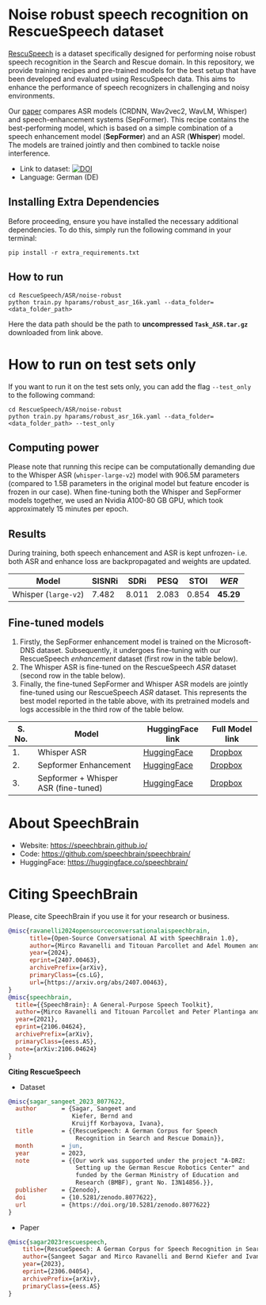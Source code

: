 # Noise robust speech recognition on RescueSpeech dataset
[RescuSpeech](https://doi.org/10.5281/zenodo.8077622) is a dataset specifically designed for performing noise robust speech recognition in the Search and Rescue domain. In this repository, we provide training recipes and pre-trained models for the best setup that have been developed and evaluated using RescuSpeech data. This aims to enhance the performance of speech recognizers in challenging and noisy environments.

Our [paper](https://arxiv.org/abs/2306.04054) compares ASR models (CRDNN, Wav2vec2, WavLM, Whisper) and speech-enhancement systems (SepFormer). This recipe contains the best-performing model, which is based on a simple combination of a speech enhancement model (**SepFormer**) and an ASR (**Whisper**) model. The models are trained jointly and then combined to tackle noise interference.

- Link to dataset: [![DOI](https://zenodo.org/badge/DOI/10.5281/zenodo.8077622.svg)](https://doi.org/10.5281/zenodo.8077622)
- Language: German (DE)


## Installing Extra Dependencies

Before proceeding, ensure you have installed the necessary additional dependencies. To do this, simply run the following command in your terminal:

```
pip install -r extra_requirements.txt
```

## How to run
```
cd RescueSpeech/ASR/noise-robust
python train.py hparams/robust_asr_16k.yaml --data_folder=<data_folder_path>
```
Here the data path should be the path to **uncompressed `Task_ASR.tar.gz`** downloaded from link above.

# How to run on test sets only
If you want to run it on the test sets only, you can add the flag `--test_only` to the following command:

```shell
cd RescueSpeech/ASR/noise-robust
python train.py hparams/robust_asr_16k.yaml --data_folder=<data_folder_path> --test_only
```
## Computing power
Please note that running this recipe can be computationally demanding due to the Whisper ASR (`whisper-large-v2`) model with 906.5M parameters (compared to 1.5B parameters in the original model but feature encoder is frozen in our case). When fine-tuning both the Whisper and SepFormer models together, we used an Nvidia A100-80 GB GPU, which took approximately 15 minutes per epoch.

## Results
During training, both speech enhancement and ASR is kept unfrozen- i.e. both ASR and enhance loss are backpropagated and weights are updated.

| Model | SISNRi | SDRi | PESQ   | STOI  | *WER*   |
|------ |--------|-------|-------|-------|----   |
| Whisper (`large-v2`)| 7.482 | 8.011 | 2.083 | 0.854 | **45.29** |


## Fine-tuned models
1. Firstly, the SepFormer enhancement model is trained on the Microsoft-DNS dataset. Subsequently, it undergoes fine-tuning with our RescueSpeech *enhancement* dataset (first row in the table below).
2. The Whisper ASR is fine-tuned on the RescueSpeech *ASR* dataset (second row in the table below).
3. Finally, the fine-tuned SepFormer and Whisper ASR models are jointly fine-tuned using our RescueSpeech *ASR* dataset. This represents the best model reported in the table above, with its pretrained models and logs accessible in the third row of the table below.

|S. No. |  Model        | HuggingFace link                               | Full Model link                                |
|---|----------------|------------------------------------------------|------------------------------------------------|
| 1. | Whisper ASR    | [HuggingFace](https://huggingface.co/speechbrain/whisper_rescuespeech)             | [Dropbox](https://www.dropbox.com/sh/dgmgi0b3bfxlfo4/AAAo3EYPXUEMZRTdRDzhw4lea?dl=)             |
| 2. | Sepformer Enhancement   | [HuggingFace](https://huggingface.co/speechbrain/sepformer_rescuespeech)            | [Dropbox](https://www.dropbox.com/sh/edrna82oarivkzl/AACsiGQXnbAYa_bfTJzjY23qa?dl=0)            |
| 3. | Sepformer +  Whisper ASR  (fine-tuned)  |  [HuggingFace](https://huggingface.co/sangeet2020/noisy-whisper-resucespeech)            | [Dropbox](https://www.dropbox.com/sh/kqs2ld14fm20cxl/AACiobSLdNtXhm-4Y3IIbTeia?dl=0)            |


# **About SpeechBrain**
- Website: https://speechbrain.github.io/
- Code: https://github.com/speechbrain/speechbrain/
- HuggingFace: https://huggingface.co/speechbrain/


# **Citing SpeechBrain**
Please, cite SpeechBrain if you use it for your research or business.

```bibtex
@misc{ravanelli2024opensourceconversationalaispeechbrain,
      title={Open-Source Conversational AI with SpeechBrain 1.0}, 
      author={Mirco Ravanelli and Titouan Parcollet and Adel Moumen and Sylvain de Langen and Cem Subakan and Peter Plantinga and Yingzhi Wang and Pooneh Mousavi and Luca Della Libera and Artem Ploujnikov and Francesco Paissan and Davide Borra and Salah Zaiem and Zeyu Zhao and Shucong Zhang and Georgios Karakasidis and Sung-Lin Yeh and Pierre Champion and Aku Rouhe and Rudolf Braun and Florian Mai and Juan Zuluaga-Gomez and Seyed Mahed Mousavi and Andreas Nautsch and Xuechen Liu and Sangeet Sagar and Jarod Duret and Salima Mdhaffar and Gaelle Laperriere and Mickael Rouvier and Renato De Mori and Yannick Esteve},
      year={2024},
      eprint={2407.00463},
      archivePrefix={arXiv},
      primaryClass={cs.LG},
      url={https://arxiv.org/abs/2407.00463}, 
}
@misc{speechbrain,
  title={{SpeechBrain}: A General-Purpose Speech Toolkit},
  author={Mirco Ravanelli and Titouan Parcollet and Peter Plantinga and Aku Rouhe and Samuele Cornell and Loren Lugosch and Cem Subakan and Nauman Dawalatabad and Abdelwahab Heba and Jianyuan Zhong and Ju-Chieh Chou and Sung-Lin Yeh and Szu-Wei Fu and Chien-Feng Liao and Elena Rastorgueva and François Grondin and William Aris and Hwidong Na and Yan Gao and Renato De Mori and Yoshua Bengio},
  year={2021},
  eprint={2106.04624},
  archivePrefix={arXiv},
  primaryClass={eess.AS},
  note={arXiv:2106.04624}
}
```


**Citing RescueSpeech**
- Dataset
```bibtex
@misc{sagar_sangeet_2023_8077622,
  author       = {Sagar, Sangeet and
                  Kiefer, Bernd and
                  Kruijff Korbayova, Ivana},
  title        = {{RescueSpeech: A German Corpus for Speech
                   Recognition in Search and Rescue Domain}},
  month        = jun,
  year         = 2023,
  note         = {{Our work was supported under the project "A-DRZ:
                   Setting up the German Rescue Robotics Center" and
                   funded by the German Ministry of Education and
                   Research (BMBF), grant No. I3N14856.}},
  publisher    = {Zenodo},
  doi          = {10.5281/zenodo.8077622},
  url          = {https://doi.org/10.5281/zenodo.8077622}
}
```
- Paper
```bibtex
@misc{sagar2023rescuespeech,
    title={RescueSpeech: A German Corpus for Speech Recognition in Search and Rescue Domain},
    author={Sangeet Sagar and Mirco Ravanelli and Bernd Kiefer and Ivana Kruijff Korbayova and Josef van Genabith},
    year={2023},
    eprint={2306.04054},
    archivePrefix={arXiv},
    primaryClass={eess.AS}
}
```
